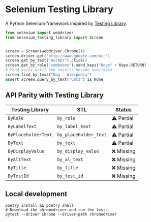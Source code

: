 # Selenium Testing Library

A Python Selenium framework inspired by [Testing Library](https://testing-library.com/).

```python
from selenium import webdriver
from selenium_testing_library import Screen


screen = Screen(webdriver.Chrome())
screen.driver.get("http://www.google.com/ncr")
screen.get_by_text("Accept").click()
screen.get_by_role("combobox").send_keys("Dogs" + Keys.RETURN)
# Find waits until the results become available
screen.find_by_text("Dog - Wikipedia")
assert screen.query_by_text("Cats") is None
```

## API Parity with Testing Library

| Testing Library          | STL                     | Status     |
| ------------------------ | ----------------------- | ---------- |
| `ByRole`                 | `by_role`               | ⚠️ Partial  |
| `ByLabelText`            | `by_label_text`         | ⚠️ Partial  |
| `ByPlaceholderText`      | `by_placeholder_text`   | ⚠️ Partial  |
| `ByText`                 | `by_text`               | ⚠️ Partial  |
| `ByDisplayValue`         | `by_display_value`      | ❌ Missing |
| `ByAltText`              | `by_al_text`            | ❌ Missing |
| `ByTitle`                | `by_title`              | ❌ Missing |
| `ByTestId`               | `by_test_id`            | ❌ Missing |

## Local development

```shell
poetry install && poetry shell
# Download the chromedriver and run the tests
pytest --driver Chrome --driver-path chromedriver
```
